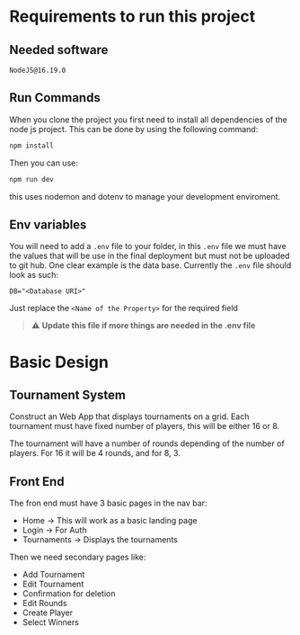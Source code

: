 # Requirements to run this project

## Needed software

`NodeJS@16.19.0`

## Run Commands

When you clone the project you first need to install all dependencies of the node js project. This can be done by using the following command:

```bash
npm install
```

Then you can use:

```bash
npm run dev
```

this uses nodemon and dotenv to manage your development enviroment.

## Env variables

You will need to add a `.env` file to your folder, in this `.env` file we must have the values that will be use in the final deployment but must not be uploaded to git hub.
One clear example is the data base. Currently the `.env` file should look as such:

```env
DB="<Database URI>"
```

Just replace the `<Name of the Property>` for the required field

> :warning: **Update this file if more things are needed in the .env file**


# Basic Design

## Tournament System

Construct an Web App that displays tournaments on a grid. Each tournament must have fixed number of players, this will be either 16 or 8.

The tournament will have a number of rounds depending of the number of players. For 16 it will be 4 rounds, and for 8, 3.

## Front End

The fron end must have 3 basic pages in the nav bar:
* Home -> This will work as a basic landing page
* Login -> For Auth
* Tournaments -> Displays the tournaments

Then we need secondary pages like:
* Add Tournament
* Edit Tournament
* Confirmation for deletion
* Edit Rounds
* Create Player
* Select Winners